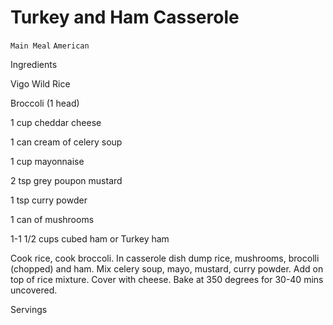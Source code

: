 # Turkey and Ham Casserole

`Main Meal` `American`

 

  Ingredients  

  Vigo Wild Rice

Broccoli (1 head)

1 cup cheddar cheese

1 can cream of celery soup

1 cup mayonnaise

2 tsp grey poupon mustard

1 tsp curry powder

1 can of mushrooms

1-1 1/2 cups cubed ham or Turkey ham

Cook rice, cook broccoli. In casserole dish dump rice, mushrooms, brocolli (chopped) and ham. Mix celery soup, mayo, mustard, curry powder. Add on top of rice mixture. Cover with cheese. Bake at 350 degrees for 30-40 mins uncovered.

  

   Servings  

   

 
